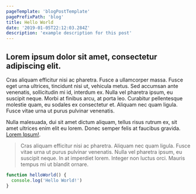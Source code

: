 ```yaml
---
pageTemplate: 'blogPostTemplate'
pagePrefixPath: 'blog'
title: Hello World
date: '2019-01-05T22:12:03.284Z'
description: 'example description for this post'
---
```


## Lorem ipsum dolor sit amet, consectetur adipiscing elit.

Cras aliquam efficitur nisi ac pharetra. Fusce a ullamcorper massa. Fusce eget urna ultrices, tincidunt nisi ut, vehicula metus. Sed accumsan ante venenatis, sollicitudin mi id, interdum ex. Nulla vel pharetra ipsum, eu suscipit neque. Morbi at finibus arcu, at porta leo. Curabitur pellentesque molestie quam, eu sodales ex consectetur et. Aliquam nec quam ligula. Fusce vitae urna ut purus pulvinar venenatis.

Nulla malesuada, dui sit amet dictum aliquam, tellus risus rutrum ex, sit amet ultrices enim elit eu lorem. Donec semper felis at faucibus gravida.
[Lorem Ipsum!](https://www.lipsum.com/feed/html).

> Cras aliquam efficitur nisi ac pharetra.
> Aliquam nec quam ligula.
> Fusce vitae urna ut purus pulvinar venenatis.
> Nulla vel pharetra ipsum, eu suscipit neque.
> In at imperdiet lorem. Integer non luctus orci.
> Mauris tempus mi ut blandit ornare.

```js
function helloWorld() {
  console.log('Hello World!')
}
```
